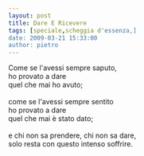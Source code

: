 ```yaml
---
layout: post
title: Dare E Ricevere
tags: [speciale,scheggia d'essenza,]
date: 2009-03-21 15:33:00
author: pietro
---
```

Come se l'avessi sempre saputo,<br/>ho provato a dare<br/>quel che mai ho avuto;<br/><br/>come se l'avessi sempre sentito<br/>ho provato a dare<br/>quel che mai è stato dato;<br/><br/>e chi non sa prendere, chi non sa dare,<br/>solo resta con questo intenso soffrire.
